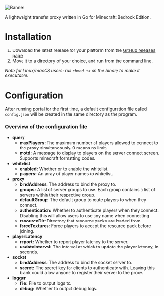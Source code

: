 ![Banner](https://raw.githubusercontent.com/Paroxity/portal/master/banner.png)

A lightweight transfer proxy written in Go for Minecraft: Bedrock Edition.

# Installation
1. Download the latest release for your platform from the [GitHub releases page](https://github.com/Paroxity/portal/releases/)
2. Move it to a directory of your choice, and run from the command line. 

*Note for Linux/macOS users: run `chmod +x` on the binary to make it executable.*
# Configuration
After running portal for the first time, a default configuration file called `config.json` will be created in the same directory as the program.
### Overview of the configuration file
- **query**
    - **maxPlayers:** The maximum number of players allowed to connect to the proxy simultaneously. 0 means no limit.
    - **motd:** A message to display to players on the server connect screen. Supports minecraft formatting codes.
- **whitelist**
    - **enabled:** Whether or to enable the whitelist.
    - **players:** An array of player names to whitelist.
- **proxy**
    - **bindAddress:** The address to bind the proxy to.
    - **groups:** A list of server groups to use. Each group contains a list of servers within their respective group.
    - **defaultGroup:** The default group to route players to when they connect.
    - **authentication:** Whether to authenticate players when they connect. Disabling this will allow users to use any name when connecting
    - **resourceDir:** Directory that resource packs are loaded from.
    - **forceTextures:** Force players to accept the resource pack before joining.
- **playerLatency**
    - **report:** Whether to report player latency to the server.
    - **updateInterval:** The interval at which to update the player latency, in seconds.
- **socket**
    - **bindAddress:** The address to bind the socket server to.
    - **secret:** The secret key for clients to authenticate with. Leaving this blank could allow anyone to register their server to the proxy.
- **logger**
    - **file:** File to output logs to.
    - **debug:** Whether to output debug logs.
